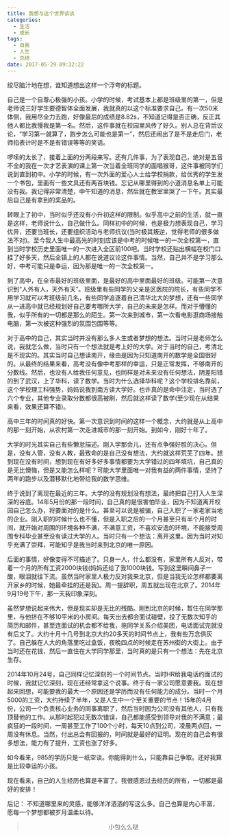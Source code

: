 ```yaml
---
title: 我想与这个世界谈谈
categories:
  - 生活
  - 成长
tags:
  - 自我
  - 人生
  - 总结
date: 2017-05-29 09:32:22
---
```


绞尽脑汁地在想，谁知道想出这样一个浮夸的标题。

自己是一个自尊心极强的小孩。小学的时候，考试基本上都是班级里的第一，但是老师说三好学生要德智体全面发展，我就真的以这个标准要求自己。有一次50米体侧，我用尽全力去跑，好像最后的成绩是8.82s，不知道记得是否正确，反正其他人都比我慢我是第一名。然后，这件事就在校园里风传了好久。别人总在背后议论，“学习第一就算了，跑步怎么可能也是第一”，然后还闹出了是不是走后门，老师掐表计时是不是有错误等等的笑话。

啰嗦的太长了，接着上面的分两段来写。还有几件事，为了表现自己，绝对是五音不全的我在一次才艺表演的课上第一次当着全班同学的面唱猴哥，这件事被同学们说到直到初中。小学的时候，有一次外面的爱心人士给学校捐款，给优秀的学生发一个书包，里面有一些文具还有两百块钱。忘记从哪里得到的小道消息名单上可能没有我。我记得非常清楚，中午知道的消息，然后就在教室里哭了一下午。其实最后自己是有拿到的奖品的。

转眼上了初中，当时似乎还没有小升初这样的限制。似乎高中之前的生活，就一直是这样，老师说什么，自己做什么。同样初中的时候，也是极力想表现自己，学习优异，还要当班长，还要组织活动与老师抗议(当时极其叛逆，觉得老师的很多做法不对)。至今我人生中最高光的时刻应该是中考的时候唯一的一次全校第一，直到当时学校历史里面唯一的一次进入全区前100吧。当时学校还贴出横幅在校门口挂了好多天，然后全镇上的人都在说道议论这件事情。当然，自己并不是学习那么好，中考可能只是幸运，因为那是唯一的一次全校第一。

到了高中，在全市最好的班级里面，是最好的高中里面最好的班级。可能第一次意识到“人外有人，天外有天”。班级里有些同学的父亲是区医院的院长，有些同学不用学习就可以考班级前几名，有些同学追逐着自己清华北大的梦想，还有一些同学从一进高中就已经规划好自己要考哪所大学，自己的未来是怎样。而对于懵懂的我，似乎所有的一切都是那么的陌生。第一次来到城市，第一次看电影逛商场接触电脑，第一次被这种强烈的氛围包围等等。

对于高中的自己，其实当时并没有那么多人生或者梦想的想法。当时只是老师怎么说，我就怎么做，当时只有一个想法就是考上好的大学。对于当时的自己，考清北是不现实的。其实当时自己想读南开，缘由是因为只知道南开的数学是全国很好的。从最终的结果来看，高考没有像中考那样的幸运，只是正常发挥，不够南开的分数线。然后，也没有人给我任何意见，也同样是对未来没有任何想法，阴差阳错的到了武汉，上了华科，读了数学。当时为什么选择华科呢？这个学校排名靠前，这个学校理工科强势，妈妈说我到南方读大学好。也许真的是命中注定，当时选了六个专业，其他专业录取分数都很高被刷，然后就这样读了数学(至少现在从结果来看，效果还算不错)。

高中三年的时间真的好快。第一次意识到时间的这样一个概念，大约就是从上高中的那一刻开始，从农村第一次走进城市的那一刻开始。到如今，刚好十年了。

大学的时光其实自己有些懒怠描述。刚入学那会儿，还有点争强好胜的决心。但是，没有人管，没有人教，最致命的是自己没有想法，大约就这样荒芜了四年。想到现在没有时间，想到现在有好多好多事情都要为大学错过的四年填坑，自己真的是无比懊悔，但是又能怎么样呢？可能大学里面唯一对我有益的两件事情，坚持了两年的跑步以及潜移默化地带给我的数学思维。

终于说到了离现在最近的三年。大学的没有规划没有想法，最终把自己打入人生深深的谷底。14年5月份的那一段时间，自己真的是很害怕毕业，因为不知道离开校园自己怎么办，将要面对的是什么。甚至可以说是被骗，自己入职了一家老家当地的企业。刚入职的时候什么也不懂，但是入职之后的一个月甚至只有半个月的时间，就开始对周围的环境各种不满，不满意工资，不喜欢安逸的环境，不能接受周围专科毕业甚至没有读过大学的人。当时只有一个想法：离开这里。因为当时对知乎充满了崇拜，可能知乎是我当时来到北京的唯一原因。

后面的事情，好像变得不可描述了。只身一人，什么都没有，家里所有人反对，带着一个月的所有工资2000块钱(妈妈还给了我1000块钱。写到这里瞬间鼻子一酸，眼泪就往下流。虽然当时家里人极力反对我来北京，但是当我无论怎样都要离开家乡的时候，她最牵挂的还是我)。周一提辞职，周五就出现在北京了。2014年9月19号下午，那一天我印象深刻。

虽然梦想说起来伟大，但是现实却是无比的残酷。刚到北京的时候，暂住在同学那里，与他挤在不够10平米的小房间。每天出去都会面试碰壁，投了无数次知乎的简历和邮件，甚至连面试的机会都不给我，拖同学关系介绍美团，电话面试完就没有后文了。大约十月十几号到北京大约20多天的时间节点上，我有些万念俱灰了。自己躲在人大的角落里吃过盒饭，夜晚四点的时候走在苏州街的大街上。由于当时还在花钱，然后一直住在大学同学那里，当时真的是只有一个想法：先在北京生存。

2014年10月24号，自己同样记忆深刻的一个时间节点。当时HR给我电话约面试的时候，我就记忆深刻，现在还经常拿这个说事。终于有一家公司愿意要我。现在想起来回想，可能要我的最大一个原因还是学历而没有任何能力的成分。当时一个月5000的工资，大约持续了半年，又是人生中一个至关重要的节点！15年的4月份，公司一个负责核心业务的同事离职了，然后当时因为公司没有其他人，只有我顶替他的工作。从那时起犯过无数次错误，自己都能感受到领导对我的不满意；最疯狂的一段时间，一周甚至工作了100个小时，每天10点到公司，凌晨两点回，一周没有休息。当然，付出总会有回报的，时间就是最好的证明。现在的自己会有很多想法，能力有了提升，工资也涨了好多。

如今看来，985的学历只是一纸空谈。你能得到什么，只能靠自己争取。还好我算是比较幸运的小孩。

现在看来，自己的人生经历也算是丰富了。我很感恩过去经历的所有，一切都是最好的安排！

后记：
  不知道哪里来的灵感，能够洋洋洒洒的写这么多。自己也算是内心丰富，愿每一个梦想都被岁月温柔以待。


><div align=center>小包么么哒</div>